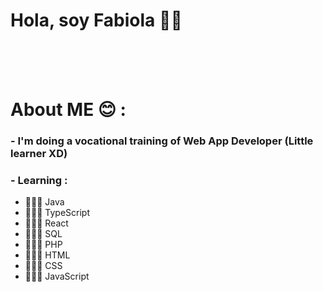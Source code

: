 # Hola, soy Fabiola 👋🏻
<!-- 
<div align="center">
<img hight="300" width="700" alt="GIF" align="center" src="https://github.com/Xx-Ashutosh-xX/Xx-Ashutosh-xX/blob/master/assets/208593.gif">
</div>
 -->
</br>
</br>
</br>


# About ME 😊 :

### - I'm doing a vocational training of Web App Developer (Little learner XD)
<!-- 
<img hight="400" width="500" alt="GIF" align="right" src="https://github.com/Xx-Ashutosh-xX/Xx-Ashutosh-xX/blob/master/assets/1936.gif">
 -->
### - Learning :
- 👩🏻‍💻 Java
- 👩🏻‍💻 TypeScript
- 👩🏻‍💻 React
- 👩🏻‍💻 SQL
- 👩🏻‍💻 PHP
- 👩🏻‍💻 HTML
- 👩🏻‍💻 CSS
- 👩🏻‍💻 JavaScript

</br>
</br>
</br>

<!-- 
# Contact Me 💬:
 -->

<p>
 </br>
<!-- 

<img hight="320" width="450" align="right" alt="GIF" src="https://github.com/Xx-Ashutosh-xX/Xx-Ashutosh-xX/blob/master/assets/93195.gif">

 -->
....

 </p>
 

</br>
</br>
</br>
</br>
</br>
</br>
</br>

<!-- 

<p align="center" >  
  <a href="https://github.com/anuraghazra/github-readme-stats"> 
<img  src="https://github-readme-stats.vercel.app/api?username=Xx-Ashutosh-xX&&show_icons=true&theme=radical"/>
  </a>
  </p>
  -->
